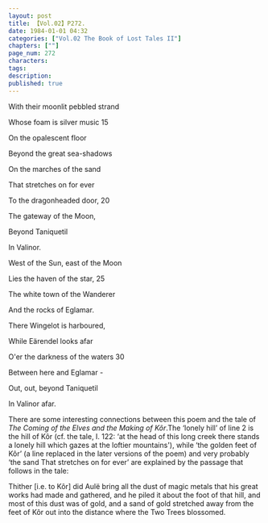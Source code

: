 ```yaml
---
layout: post
title: 【Vol.02】P272.
date: 1984-01-01 04:32
categories: ["Vol.02 The Book of Lost Tales II"]
chapters: [""]
page_num: 272
characters: 
tags: 
description: 
published: true
---
```


<p style="text-indent: 0;">
With their moonlit pebbled strand
</p>

Whose foam is silver music 15

On the opalescent floor

Beyond the great sea-shadows

On the marches of the sand

That stretches on for ever

To the dragonheaded door, 20

The gateway of the Moon,

Beyond Taniquetil

In Valinor.

West of the Sun, east of the Moon

Lies the haven of the star, 25

The white town of the Wanderer

And the rocks of Eglamar.

There Wingelot is harboured,

While Eärendel looks afar

O'er the darkness of the waters 30

Between here and Eglamar -

Out, out, beyond Taniquetil

In Valinor afar.

There are some interesting connections between this poem and the tale of <I>The Coming of the Elves and the Making of Kôr</I>.The ‘lonely hill’ of line 2 is the hill of Kôr (cf. the tale, I. 122: ‘at the head of this long creek there stands a lonely hill which gazes at the loftier mountains'), while ‘the golden feet of Kôr’ (a line replaced in the later versions of the poem) and very probably ‘the sand That stretches on for ever’ are explained by the passage that follows in the tale:

Thither [i.e. to Kôr] did Aulë bring all the dust of magic metals that his great works had made and gathered, and he piled it about the foot of that hill, and most of this dust was of gold, and a sand of gold stretched away from the feet of Kôr out into the distance where the Two Trees blossomed.

